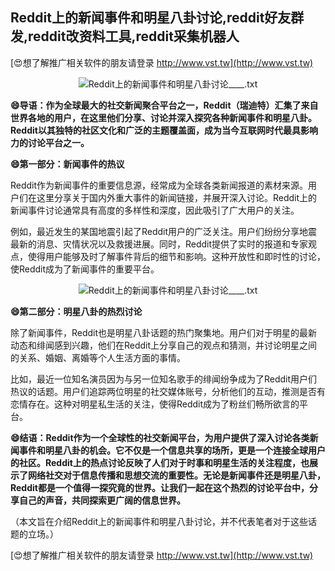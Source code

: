 ## **Reddit上的新闻事件和明星八卦讨论,reddit好友群发,reddit改资料工具,reddit采集机器人**

[😍想了解推广相关软件的朋友请登录 http://www.vst.tw](http://www.vst.tw)

 <center><img src="https://vst.tw/MP4/tuiguang/png/3.png" alt="Reddit上的新闻事件和明星八卦讨论____.txt"></center>

**😄导语：作为全球最大的社交新闻聚合平台之一，Reddit（瑞迪特）汇集了来自世界各地的用户，在这里他们分享、讨论并深入探究各种新闻事件和明星八卦。Reddit以其独特的社区文化和广泛的主题覆盖面，成为当今互联网时代最具影响力的讨论平台之一。**

**😄第一部分：新闻事件的热议**

Reddit作为新闻事件的重要信息源，经常成为全球各类新闻报道的素材来源。用户们在这里分享关于国内外重大事件的新闻链接，并展开深入讨论。Reddit上的新闻事件讨论通常具有高度的多样性和深度，因此吸引了广大用户的关注。

例如，最近发生的某国地震引起了Reddit用户的广泛关注。用户们纷纷分享地震最新的消息、灾情状况以及救援进展。同时，Reddit提供了实时的报道和专家观点，使得用户能够及时了解事件背后的细节和影响。这种开放性和即时性的讨论，使Reddit成为了新闻事件的重要平台。

 <center><img src="https://vst.tw/MP4/tuiguang/png/6.png" alt="Reddit上的新闻事件和明星八卦讨论____.txt"></center>

**😄第二部分：明星八卦的热烈讨论**

除了新闻事件，Reddit也是明星八卦话题的热门聚集地。用户们对于明星的最新动态和绯闻感到兴趣，他们在Reddit上分享自己的观点和猜测，并讨论明星之间的关系、婚姻、离婚等个人生活方面的事情。

比如，最近一位知名演员因为与另一位知名歌手的绯闻纷争成为了Reddit用户们热议的话题。用户们追踪两位明星的社交媒体账号，分析他们的互动，推测是否有恋情存在。这种对明星私生活的关注，使得Reddit成为了粉丝们畅所欲言的平台。

**😄结语：Reddit作为一个全球性的社交新闻平台，为用户提供了深入讨论各类新闻事件和明星八卦的机会。它不仅是一个信息共享的场所，更是一个连接全球用户的社区。Reddit上的热点讨论反映了人们对于时事和明星生活的关注程度，也展示了网络社交对于信息传播和思想交流的重要性。无论是新闻事件还是明星八卦，Reddit都是一个值得一探究竟的世界。让我们一起在这个热烈的讨论平台中，分享自己的声音，共同探索更广阔的信息世界。**

（本文旨在介绍Reddit上的新闻事件和明星八卦讨论，并不代表笔者对于这些话题的立场。）

[😍想了解推广相关软件的朋友请登录 http://www.vst.tw](http://www.vst.tw)



